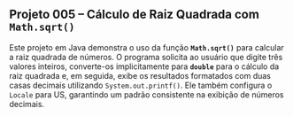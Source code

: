 ## Projeto 005 – Cálculo de Raiz Quadrada com `Math.sqrt()`

Este projeto em Java demonstra o uso da função **`Math.sqrt()`** para calcular a raiz quadrada de números. O programa solicita ao usuário que digite três valores inteiros, converte-os implicitamente para **`double`** para o cálculo da raiz quadrada e, em seguida, exibe os resultados formatados com duas casas decimais utilizando `System.out.printf()`. Ele também configura o `Locale` para US, garantindo um padrão consistente na exibição de números decimais.
